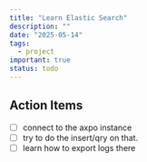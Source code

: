 ```yaml
---
title: "Learn Elastic Search"
description: ""
date: "2025-05-14"
tags:
  - project
important: true
status: todo
---
```


## Action Items

- [ ] connect to the axpo instance
- [ ] try to do the insert/qry on that.
- [ ] learn how to export logs there
